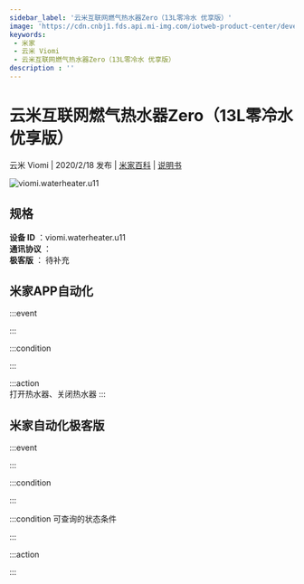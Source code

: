 ```yaml
---
sidebar_label: '云米互联网燃气热水器Zero（13L零冷水 优享版）'
image: 'https://cdn.cnbj1.fds.api.mi-img.com/iotweb-product-center/developer_1577782925763P5fFLYHK.png?GalaxyAccessKeyId=AKVGLQWBOVIRQ3XLEW&amp;Expires=9223372036854775807&amp;Signature=2JuAu+QKF28JsUliQ8oFwVxYOQU='
keywords: 
 - 米家
 - 云米 Viomi
 - 云米互联网燃气热水器Zero（13L零冷水 优享版）
description : ''
---
```

# 云米互联网燃气热水器Zero（13L零冷水 优享版）

云米 Viomi | 2020/2/18 发布 | [米家百科](https://home.mi.com/webapp/content/baike/product/index.html?model=viomi.waterheater.u11) | [说明书](https://home.mi.com/views/introduction.html?model=viomi.waterheater.u11&region=cn)

![viomi.waterheater.u11](https://cdn.cnbj1.fds.api.mi-img.com/iotweb-product-center/developer_1577782925763P5fFLYHK.png?GalaxyAccessKeyId=AKVGLQWBOVIRQ3XLEW&amp;Expires=9223372036854775807&amp;Signature=2JuAu+QKF28JsUliQ8oFwVxYOQU=)

## 规格  
> 
**设备 ID** ：viomi.waterheater.u11  
**通讯协议** ：  
**极客版**  ： 待补充 


## 米家APP自动化  

:::event  

:::

:::condition  

:::

:::action   
打开热水器、关闭热水器
:::

## 米家自动化极客版  

:::event  

:::

:::condition  

:::

:::condition 可查询的状态条件  

:::

:::action  

:::

        
